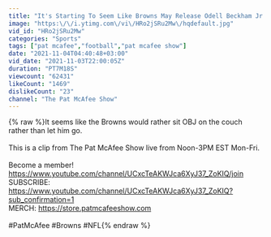 ```yaml
---
title: "It's Starting To Seem Like Browns May Release Odell Beckham Jr | Pat McAfee Reacts"
image: "https:\/\/i.ytimg.com\/vi\/HRo2jSRu2Mw\/hqdefault.jpg"
vid_id: "HRo2jSRu2Mw"
categories: "Sports"
tags: ["pat mcafee","football","pat mcafee show"]
date: "2021-11-04T04:40:48+03:00"
vid_date: "2021-11-03T22:00:05Z"
duration: "PT7M18S"
viewcount: "62431"
likeCount: "1469"
dislikeCount: "23"
channel: "The Pat McAfee Show"
---
```

{% raw %}It seems like the Browns would rather sit OBJ on the couch rather than let him go.<br /><br />This is a clip from The Pat McAfee Show live from Noon-3PM EST Mon-Fri.<br /><br />Become a member! <a rel="nofollow" target="blank" href="https://www.youtube.com/channel/UCxcTeAKWJca6XyJ37_ZoKIQ/join">https://www.youtube.com/channel/UCxcTeAKWJca6XyJ37_ZoKIQ/join</a><br />SUBSCRIBE: <a rel="nofollow" target="blank" href="https://www.youtube.com/channel/UCxcTeAKWJca6XyJ37_ZoKIQ?sub_confirmation=1">https://www.youtube.com/channel/UCxcTeAKWJca6XyJ37_ZoKIQ?sub_confirmation=1</a><br />MERCH: <a rel="nofollow" target="blank" href="https://store.patmcafeeshow.com">https://store.patmcafeeshow.com</a><br /><br />#PatMcAfee #Browns #NFL{% endraw %}
